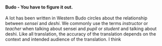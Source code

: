 #### Budo - You have to figure it out.

A lot has been written in Western Budo circles about the relationship between _sensei_ and _deshi_. We commonly use the terms _instructor_ or _teacher_ when talking about sensei and _pupil_ or _student_ and talking about deshi. Like all translation, the accuracy of the translation depends on the context and intended audience of the translation. I think
